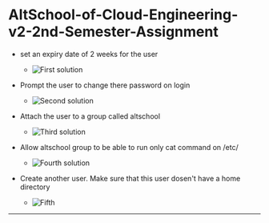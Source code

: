 # AltSchool-of-Cloud-Engineering-v2-2nd-Semester-Assignment

- set an expiry date of 2 weeks for the user
   - ![First solution](https://i.imgur.com/McPkuvL.png)

- Prompt the user to change there password on login
   - ![Second solution](https://i.imgur.com/c4Kkehi.png)

- Attach the user to a group called altschool
   - ![Third solution](https://i.imgur.com/wfORgxz.png)

- Allow altschool group to be able to run only cat command on /etc/
    - ![Fourth solution](https://i.imgur.com/q1CAKTe.png)

- Create another user. Make sure that this user dosen't have a home directory
    - ![Fifth](https://i.imgur.com/2q1vvxu.png) 
------------------------------------------------------------------------------------------------------------------
